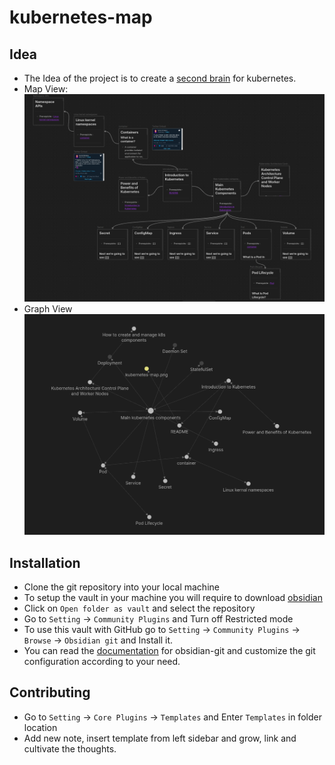 # kubernetes-map

## Idea
- The Idea of the project is to create a [second brain](https://fortelabs.com/blog/basboverview/) for kubernetes.
- Map View:
   ![MAP](kubernetes-map.png)
- Graph View
   ![GRAPH](kubernetes-graph.png)

## Installation
- Clone the git repository into your local machine
- To setup the vault in your machine you will require to download [obsidian](https://obsidian.md/)
- Click on `Open folder as vault` and select the repository
- Go to `Setting` -> `Community Plugins`   and Turn off Restricted mode
- To use this vault with GitHub go to `Setting` -> `Community Plugins` -> `Browse` -> `Obsidian git` and Install it.
- You can read the [documentation](https://publish.obsidian.md/git-doc) for obsidian-git and customize the git configuration according to your need.


## Contributing
- Go to `Setting` -> `Core Plugins` -> `Templates` and Enter `Templates` in folder location
- Add new note, insert template from left sidebar and grow, link and cultivate the thoughts.